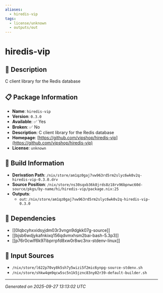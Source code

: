 ```yaml
---
aliases:
  - hiredis-vip
tags:
  - license/unknown
  - outputs/out
---
```


# hiredis-vip

## 📝 Description

C client library for the Redis database

## 📋 Package Information

- **Name**: `hiredis-vip`
- **Version**: `0.3.0`
- **Available**: ✅ Yes
- **Broken**: ✅ No
- **Description**: C client library for the Redis database
- **Homepage**: [https://github.com/vipshop/hiredis-vip](https://github.com/vipshop/hiredis-vip)
- **License**: `unknown`

## 🔧 Build Information

- **Derivation Path**: `/nix/store/am1qz0gaj7vw963rd5rm2slyc6wk0v2q-hiredis-vip-0.3.0.drv`
- **Source Position**: `/nix/store/ns30sqxb36k8jrds8z18rv96bpnwc60d-source/pkgs/by-name/hi/hiredis-vip/package.nix:25`
- **Outputs**:
  - `out`:  `/nix/store/am1qz0gaj7vw963rd5rm2slyc6wk0v2q-hiredis-vip-0.3.0`

## 🔗 Dependencies

- [[0lqbcyhxxidsyjdm03r3vngn9dgkk07g-source]]
- [[bjsb6wdjykafnkixq156qdvmxhsm2bai-bash-5.3p3]]
- [[p76r0cwlf6k97ibprrpfd8xw0r8wc3nx-stdenv-linux]]

## 📁 Input Sources

- `/nix/store/l622p70vy8k5sh7y5wizi5f2mic6ynpg-source-stdenv.sh`
- `/nix/store/shkw4qm9qcw5sc5n1k5jznc83ny02r39-default-builder.sh`

---
*Generated on 2025-09-27 13:13:02 UTC*
